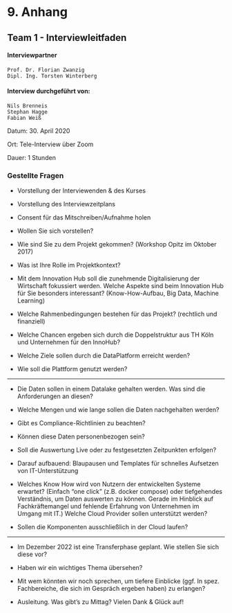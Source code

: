 # 9. Anhang

## Team 1 - Interviewleitfaden 
 

#### Interviewpartner 

    Prof. Dr. Florian Zwanzig 
    Dipl. Ing. Torsten Winterberg 


#### Interview durchgeführt von: 

    Nils Brenneis 
    Stephan Hagge 
    Fabian Weiß  
  
  
Datum: 30. April 2020 

Ort: Tele-Interview über Zoom

Dauer: 1 Stunden 

  

### Gestellte Fragen

- Vorstellung der Interviewenden & des Kurses 

- Vorstellung des Interviewzeitplans

- Consent für das Mitschreiben/Aufnahme holen 

- Wollen Sie sich vorstellen? 

- Wie sind Sie zu dem Projekt gekommen? (Workshop Opitz im Oktober 2017) 

- Was ist Ihre Rolle im Projektkontext? 

- Mit dem Innovation Hub soll die zunehmende Digitalisierung der Wirtschaft fokussiert werden.  Welche Aspekte sind beim Innovation Hub für Sie besonders interessant? (Know-How-Aufbau, Big Data, Machine Learning) 

- Welche Rahmenbedingungen bestehen für das Projekt? (rechtlich und finanziell) 

- Welche Chancen ergeben sich durch die Doppelstruktur aus TH Köln und Unternehmen für den InnoHub? 

- Welche Ziele sollen durch die DataPlatform erreicht werden? 

- Wie soll die Plattform genutzt werden? 

----------- 

- Die Daten sollen in einem Datalake gehalten werden. Was sind die Anforderungen an diesen? 

- Welche Mengen und wie lange sollen die Daten nachgehalten werden? 

- Gibt es Compliance-Richtlinien zu beachten? 

- Können diese Daten personenbezogen sein? 

- Soll die Auswertung Live oder zu festgesetzten Zeitpunkten erfolgen? 

- Darauf aufbauend: Blaupausen und Templates für schnelles Aufsetzen von IT-Unterstützung 

- Welches Know How wird von Nutzern der entwickelten Systeme erwartet? (Einfach “one click” (z.B. docker compose) oder tiefgehendes Verständnis, um Daten auswerten zu können. Gerade im Hinblick auf Fachkräftemangel und fehlende Erfahrung von Unternehmen im Umgang mit IT.) Welche Cloud Provider sollen unterstützt werden? 

- Sollen die Komponenten ausschließlich in der Cloud laufen? 

---------- 

- Im Dezember 2022 ist eine Transferphase geplant. Wie stellen Sie sich diese vor?  

- Haben wir ein wichtiges Thema übersehen? 

- Mit wem könnten wir noch sprechen, um tiefere Einblicke (ggf. In spez. Fachbereiche, die sich im Gespräch ergeben haben) zu erlangen? 

- Ausleitung. Was gibt’s zu Mittag? Vielen Dank & Glück auf! 

